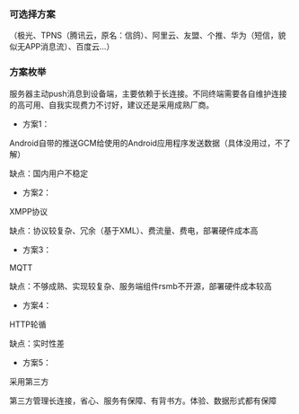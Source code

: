 ### 可选择方案
（极光、TPNS（腾讯云，原名：信鸽）、阿里云、友盟、个推、华为（短信，貌似无APP消息流）、百度云...）

### 方案枚举
服务器主动push消息到设备端，主要依赖于长连接。不同终端需要各自维护连接的高可用、自我实现费力不讨好，建议还是采用成熟厂商。

* 方案1：

Android自带的推送GCM给使用的Android应用程序发送数据（具体没用过，不了解）

缺点：国内用户不稳定
* 方案2：

XMPP协议

缺点：协议较复杂、冗余（基于XML）、费流量、费电，部署硬件成本高

* 方案3：

MQTT

缺点：不够成熟、实现较复杂、服务端组件rsmb不开源，部署硬件成本较高



* 方案4：

HTTP轮循

缺点：实时性差

* 方案5：

采用第三方

第三方管理长连接，省心、服务有保障、有背书方。体验、数据形式都有保障


